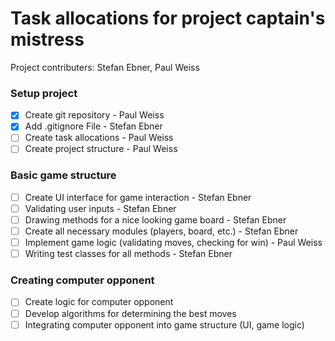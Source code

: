 # Task allocations for project captain's mistress
Project contributers: Stefan Ebner, Paul Weiss

### Setup project
- [X] Create git repository - Paul Weiss
- [X] Add .gitignore File - Stefan Ebner
- [ ] Create task allocations - Paul Weiss
- [ ] Create project structure - Paul Weiss

### Basic game structure
- [ ] Create UI interface for game interaction - Stefan Ebner
- [ ] Validating user inputs - Stefan Ebner
- [ ] Drawing methods for a nice looking game board - Stefan Ebner 
- [ ] Create all necessary modules (players, board, etc.) - Stefan Ebner
- [ ] Implement game logic (validating moves, checking for win) - Paul Weiss
- [ ] Writing test classes for all methods - Stefan Ebner

### Creating computer opponent
- [ ] Create logic for computer opponent
- [ ] Develop algorithms for determining the best moves
- [ ] Integrating computer opponent into game structure (UI, game logic)